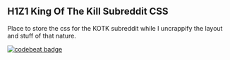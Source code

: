 ## H1Z1 King Of The Kill Subreddit CSS

Place to store the css for the KOTK subreddit while I uncrappify the layout and stuff of that nature.


<a href="https://codebeat.co/projects/github-com-itstemp-kotk-subreddit-master"><img alt="codebeat badge" src="https://codebeat.co/badges/a3c83d9b-78e5-4f40-88c9-ec295e7034a1" /></a>
